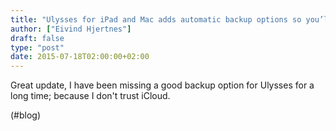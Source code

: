 ```yaml
---
title: "Ulysses for iPad and Mac adds automatic backup options so you’ll never lose a thought | iMore"
author: ["Eivind Hjertnes"]
draft: false
type: "post"
date: 2015-07-18T02:00:00+02:00
---
```


Great update, I have been missing a good backup option for Ulysses for a
long time; because I don't trust iCloud.

(#blog)
